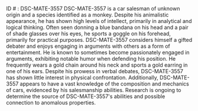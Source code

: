 ID # : DSC-MATE-3557
DSC-MATE-3557 is a car salesman of unknown origin and a species identified as a monkey. Despite his animalistic appearance, he has shown high levels of intellect, primarily in analytical and logical thinking. Often seen donning a blue bandana on his head and a pair of shade glasses over his eyes, he sports a goggle on his forehead, primarily for practical purposes.  DSC-MATE-3557 considers himself a gifted debater and enjoys engaging in arguments with others as a form of entertainment. He is known to sometimes become passionately engaged in arguments, exhibiting notable humor when defending his position. He frequently wears a gold chain around his neck and sports a gold earring in one of his ears. Despite his prowess in verbal debates, DSC-MATE-3557 has shown little interest in physical confrontation. Additionally, DSC-MATE-3557 appears to have a vast knowledge of the composition and mechanics of cars, evidenced by his salesmanship abilities. Research is ongoing to determine the source of DSC-MATE-3557's abilities and possible connection to anomalous properties.
